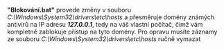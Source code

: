 **"Blokování.bat"** provede změny v souboru *C:\Windows\System32\drivers\etc\hosts* a přesměruje domény známých antivirů na IP adresu ***127.0.0.1***, tedy na váš vlastní počítač, čímž vám kompletně zablokuje přístup na tyto domény. Pro opravu musíte záznamy ze souboru *C:\Windows\System32\drivers\etc\hosts* ručně vymazat